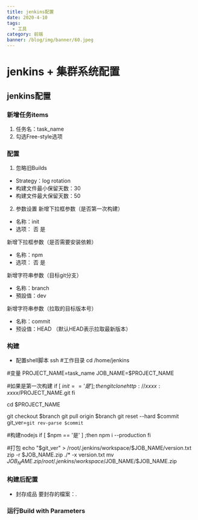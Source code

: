 ```yaml
---
title: jenkins配置
date: 2020-4-10
tags:
  - 工具
category: 前端
banner: /blog/img/banner/60.jpeg
---
```


# jenkins + 集群系统配置

## jenkins配置
### 新增任务items
1. 任务名：task_name
2. 勾选Free-style选项

### 配置
1. 忽略旧Builds
- Strategy：log rotation
- 构建文件最小保留天数：30
- 构建文件最大保留天数：50

2. 参数设置
新增下拉框参数（是否第一次构建）
- 名称：init
- 选项：
否
是

新增下拉框参数（是否需要安装依赖）
- 名称：npm
- 选项：
否
是

新增字符串参数（目标git分支）
- 名称：branch
- 預設值：dev

新增字符串参数（拉取的目标版本号）
- 名称：commit
- 预设值：HEAD （默认HEAD表示拉取最新版本）

### 构建
- 配置shell脚本
ssh
#工作目录
cd /home/jenkins

#变量
PROJECT_NAME=task_name
JOB_NAME=$PROJECT_NAME

#如果是第一次构建
if [ $init == '是' ] ;then
 git clone http://xxxx:xxxx/$PROJECT_NAME.git
fi

cd $PROJECT_NAME

git checkout $branch
git pull origin $branch
git reset --hard $commit
git_ver=`git rev-parse $commit`

#构建nodejs
if [ $npm == '是' ] ;then
 npm i --production
fi

#打包
echo "$git_ver" > /root/.jenkins/workspace/$JOB_NAME/version.txt
zip -r $JOB_NAME.zip ./* -x version.txt
mv $JOB_NAME.zip /root/.jenkins/workspace/$JOB_NAME/$JOB_NAME.zip


### 构建后配置
- 封存成品
要封存的檔案：*.*

### 运行Build with Parameters